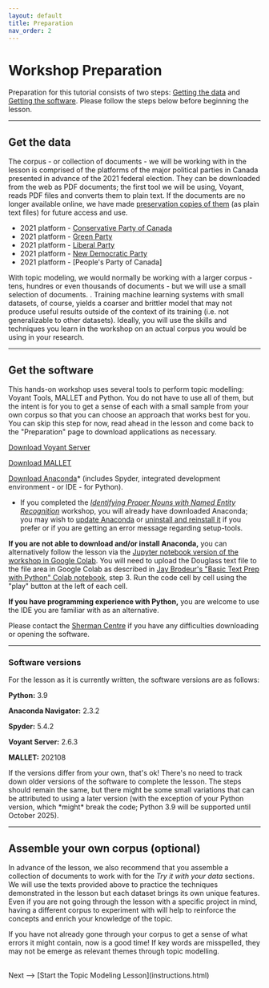 ```yaml
---
layout: default
title: Preparation
nav_order: 2
---
```



# Workshop Preparation 

Preparation for this tutorial consists of two steps: [Getting the data](#get-the-data) and [Getting the software](#get-the-software). Please follow the steps below before beginning the lesson.

<hr />
  
## Get the data

The corpus - or collection of documents - we will be working with in the lesson is comprised of the platforms of the major political parties in Canada presented in advance of the 2021 federal election. They can be downloaded from the web as PDF documents; the first tool we will be using, Voyant, reads PDF files and converts them to plain text. If the documents are no longer available online, we have made [preservation copies of them](https://github.com/scds/text-analysis-3/blob/main/assets/lesson-corpus.zip) (as plain text files) for future access and use. 

* 2021 platform - [Conservative Party of Canada](https://web.archive.org/web/20210922084914/https://cpcassets.conservative.ca/wp-content/uploads/2021/09/08200659/e4cd8c0115c3ea0.pdf)
* 2021 platform - [Green Party](https://www.greenparty.ca/sites/default/files/gpc_platform_en_v-02.pdf)
* 2021 platform - [Liberal Party](https://liberal.ca/wp-content/uploads/sites/292/2021/09/Platform-Forward-For-Everyone.pdf)
* 2021 platform - [New Democratic Party](https://xfer.ndp.ca/2021/Commitments/Ready%20for%20Better%20-%20NDP%202021%20commitments.pdf)
* 2021 platform - [People's Party of Canada]


With topic modeling, we would normally be working with a larger corpus - tens, hundres or even thousands of documents - but we will use a small selection of documents. . Training machine learning systems with small datasets, of course, yields a coarser and brittler model that may not produce useful results outside of the context of its training (i.e. not generalizable to other datasets). Ideally, you will use the skills and techniques you learn in the workshop on an actual corpus you would be using in your research.

<hr />

## Get the software

This hands-on workshop uses several tools to perform topic modelling: Voyant Tools, MALLET and Python. You do not have to use all of them, but the intent is for you to get a sense of each with a small sample from your own corpus so that you can choose an approach that works best for you. You can skip this step for now, read ahead in the lesson and come back to the "Preparation" page to download applications as necessary.

[Download Voyant Server](https://voyant-tools.org/docs/#!/guide/server)

[Download MALLET](https://mimno.github.io/Mallet/)

[Download Anaconda](https://www.anaconda.com/products/individual)* (includes Spyder, integrated development environment - or IDE - for Python).

* If you completed the *[Identifying Proper Nouns with Named Entity Recognition](https://scds.github.io/text-analysis-2/)* workshop, you will already have downloaded Anaconda; you may wish to [update Anaconda](https://docs.anaconda.com/anaconda/install/update-version/) or [uninstall and reinstall it](https://docs.anaconda.com/anaconda/install/uninstall/) if you prefer or if you are getting an error message regarding setup-tools.

**If you are not able to download and/or install Anaconda,** you can alternatively follow the lesson via the [Jupyter notebook version of the workshop in Google Colab](https://colab.research.google.com/drive/1biLTOz5Va-824g7o94Le9QIRM0jxx2ty?usp=sharing). You will need to upload the Douglass text file to the file area in Google Colab as described in [Jay Brodeur's "Basic Text Prep with Python" Colab notebook](https://colab.research.google.com/drive/1ynkHM3WOQUGj9mj8R060p3BYqI6ThbAj?usp=sharing), step 3. Run the code cell by cell using the "play" button at the left of each cell. 

**If you have programming experience with Python,** you are welcome to use the IDE you are familiar with as an alternative.

Please contact the [Sherman Centre](mailto:scds@mcmaster.ca) if you have any difficulties downloading or opening the software.

<hr />

### Software versions

For the lesson as it is currently written, the software versions are as follows:

**Python:** 3.9

**Anaconda Navigator:** 2.3.2

**Spyder:** 5.4.2

**Voyant Server:** 2.6.3

**MALLET:** 202108

If the versions differ from your own, that's ok! There's no need to track down older versions of the software to complete the lesson. The steps should remain the same, but there might be some small variations that can be attributed to using a later version (with the exception of your Python version, which \*might\* break the code; Python 3.9 will be supported until October 2025).

<hr />

## Assemble your own corpus (optional)

In advance of the lesson, we also recommend that you assemble a collection of documents to work with for the *Try it with your data* sections. We will use the texts provided above to practice the techniques demonstrated in the lesson but each dataset brings its own unique features. Even if you are not going through the lesson with a specific project in mind, having a different corpus to experiment with will help to reinforce the concepts and enrich your knowledge of the topic.

If you have not already gone through your corpus to get a sense of what errors it might contain, now is a good time! If key words are misspelled, they may not be emerge as relevant themes through topic modelling.

<br />
Next --> [Start the Topic Modeling Lesson](instructions.html)
